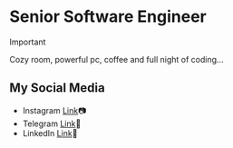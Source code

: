 # Senior Software Engineer
> [!IMPORTANT]
> Cozy room, powerful pc, coffee and full night of coding...
## My Social Media
 - Instagram [Link](https://www.instagram.com/komiljonov_b/)📷
 - Telegram [Link](https://t.me/kamilovv_b)💬
 - LinkedIn [Link](https://www.linkedin.com/in/bobur-komilov-608475198/)🔗
